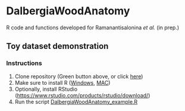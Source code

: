 # DalbergiaWoodAnatomy
R code and functions developed for Ramanantisalonina *et al.* (in prep.)

## Toy dataset demonstration

### Instructions
1) Clone repository (Green button above, or click [here](https://github.com/scrameri/DalbergiaWoodAnatomy/archive/refs/heads/main.zip))
2) Make sure to install R ([Windows](https://cran.r-project.org/bin/windows/), [MAC](https://cran.r-project.org/bin/macosx/))
3) Optionally, install RStudio (https://www.rstudio.com/products/rstudio/download/)
4) Run the script [DalbergiaWoodAnatomy_example.R](https://github.com/scrameri/DalbergiaWoodAnatomy/blob/main/DalbergiaWoodAnatomy_example.R)
